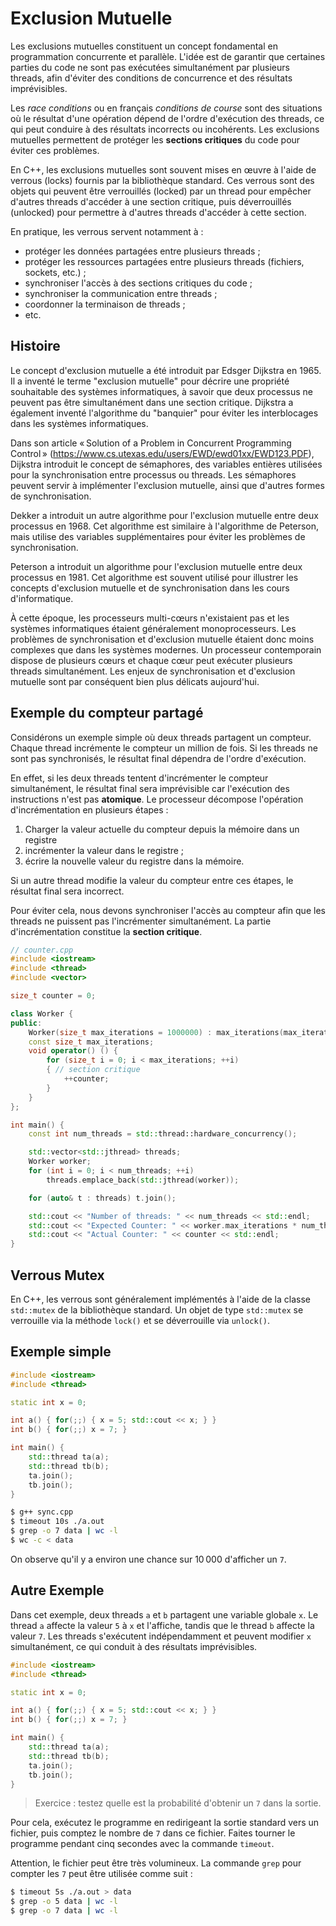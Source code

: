 # Exclusion Mutuelle

Les exclusions mutuelles constituent un concept fondamental en programmation concurrente et parallèle. L'idée est de garantir que certaines parties du code ne sont pas exécutées simultanément par plusieurs threads, afin d'éviter des conditions de concurrence et des résultats imprévisibles.

Les *race conditions* ou en français *conditions de course* sont des situations où le résultat d'une opération dépend de l'ordre d'exécution des threads, ce qui peut conduire à des résultats incorrects ou incohérents. Les exclusions mutuelles permettent de protéger les **sections critiques** du code pour éviter ces problèmes.

En C++, les exclusions mutuelles sont souvent mises en œuvre à l'aide de verrous (locks) fournis par la bibliothèque standard. Ces verrous sont des objets qui peuvent être verrouillés (locked) par un thread pour empêcher d'autres threads d'accéder à une section critique, puis déverrouillés (unlocked) pour permettre à d'autres threads d'accéder à cette section.

En pratique, les verrous servent notamment à :

- protéger les données partagées entre plusieurs threads ;
- protéger les ressources partagées entre plusieurs threads (fichiers, sockets, etc.) ;
- synchroniser l'accès à des sections critiques du code ;
- synchroniser la communication entre threads ;
- coordonner la terminaison de threads ;
- etc.

## Histoire

Le concept d'exclusion mutuelle a été introduit par Edsger Dijkstra en 1965. Il a inventé le terme "exclusion mutuelle" pour décrire une propriété souhaitable des systèmes informatiques, à savoir que deux processus ne peuvent pas être simultanément dans une section critique. Dijkstra a également inventé l'algorithme du "banquier" pour éviter les interblocages dans les systèmes informatiques.

Dans son article « Solution of a Problem in Concurrent Programming Control » (<https://www.cs.utexas.edu/users/EWD/ewd01xx/EWD123.PDF>), Dijkstra introduit le concept de sémaphores, des variables entières utilisées pour la synchronisation entre processus ou threads. Les sémaphores peuvent servir à implémenter l'exclusion mutuelle, ainsi que d'autres formes de synchronisation.

Dekker a introduit un autre algorithme pour l'exclusion mutuelle entre deux processus en 1968. Cet algorithme est similaire à l'algorithme de Peterson, mais utilise des variables supplémentaires pour éviter les problèmes de synchronisation.

Peterson a introduit un algorithme pour l'exclusion mutuelle entre deux processus en 1981. Cet algorithme est souvent utilisé pour illustrer les concepts d'exclusion mutuelle et de synchronisation dans les cours d'informatique.

À cette époque, les processeurs multi-cœurs n'existaient pas et les systèmes informatiques étaient généralement monoprocesseurs. Les problèmes de synchronisation et d'exclusion mutuelle étaient donc moins complexes que dans les systèmes modernes. Un processeur contemporain dispose de plusieurs cœurs et chaque cœur peut exécuter plusieurs threads simultanément. Les enjeux de synchronisation et d'exclusion mutuelle sont par conséquent bien plus délicats aujourd'hui.

## Exemple du compteur partagé

Considérons un exemple simple où deux threads partagent un compteur. Chaque thread incrémente le compteur un million de fois. Si les threads ne sont pas synchronisés, le résultat final dépendra de l'ordre d'exécution.

En effet, si les deux threads tentent d'incrémenter le compteur simultanément, le résultat final sera imprévisible car l'exécution des instructions n'est pas **atomique**. Le processeur décompose l'opération d'incrémentation en plusieurs étapes :

1. Charger la valeur actuelle du compteur depuis la mémoire dans un registre
2. incrémenter la valeur dans le registre ;
3. écrire la nouvelle valeur du registre dans la mémoire.

Si un autre thread modifie la valeur du compteur entre ces étapes, le résultat final sera incorrect.

Pour éviter cela, nous devons synchroniser l'accès au compteur afin que les threads ne puissent pas l'incrémenter simultanément. La partie d'incrémentation constitue la **section critique**.

```cpp
// counter.cpp
#include <iostream>
#include <thread>
#include <vector>

size_t counter = 0;

class Worker {
public:
    Worker(size_t max_iterations = 1000000) : max_iterations(max_iterations) {}
    const size_t max_iterations;
    void operator() () {
        for (size_t i = 0; i < max_iterations; ++i)
        { // section critique
            ++counter;
        }
    }
};

int main() {
    const int num_threads = std::thread::hardware_concurrency();

    std::vector<std::jthread> threads;
    Worker worker;
    for (int i = 0; i < num_threads; ++i)
        threads.emplace_back(std::jthread(worker));

    for (auto& t : threads) t.join();

    std::cout << "Number of threads: " << num_threads << std::endl;
    std::cout << "Expected Counter: " << worker.max_iterations * num_threads << std::endl;
    std::cout << "Actual Counter: " << counter << std::endl;
}
```

## Verrous Mutex

En C++, les verrous sont généralement implémentés à l'aide de la classe `std::mutex` de la bibliothèque standard. Un objet de type `std::mutex` se verrouille via la méthode `lock()` et se déverrouille via `unlock()`.

## Exemple simple

```cpp
#include <iostream>
#include <thread>

static int x = 0;

int a() { for(;;) { x = 5; std::cout << x; } }
int b() { for(;;) x = 7; }

int main() {
    std::thread ta(a);
    std::thread tb(b);
    ta.join();
    tb.join();
}
```

```bash
$ g++ sync.cpp
$ timeout 10s ./a.out
$ grep -o 7 data | wc -l
$ wc -c < data
```

On observe qu'il y a environ une chance sur 10 000 d'afficher un `7`.

## Autre Exemple

Dans cet exemple, deux threads `a` et `b` partagent une variable globale `x`. Le thread `a` affecte la valeur `5` à `x` et l'affiche, tandis que le thread `b` affecte la valeur `7`. Les threads s'exécutent indépendamment et peuvent modifier `x` simultanément, ce qui conduit à des résultats imprévisibles.

```cpp
#include <iostream>
#include <thread>

static int x = 0;

int a() { for(;;) { x = 5; std::cout << x; } }
int b() { for(;;) x = 7; }

int main() {
    std::thread ta(a);
    std::thread tb(b);
    ta.join();
    tb.join();
}
```

> Exercice : testez quelle est la probabilité d'obtenir un `7` dans la sortie.

Pour cela, exécutez le programme en redirigeant la sortie standard vers un fichier, puis comptez le nombre de `7` dans ce fichier. Faites tourner le programme pendant cinq secondes avec la commande `timeout`.

Attention, le fichier peut être très volumineux. La commande `grep` pour compter les `7` peut être utilisée comme suit :

```bash
$ timeout 5s ./a.out > data
$ grep -o 5 data | wc -l
$ grep -o 7 data | wc -l
```